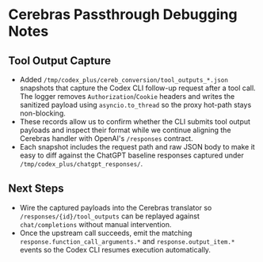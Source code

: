 # Cerebras Passthrough Debugging Notes

## Tool Output Capture

- Added `/tmp/codex_plus/cereb_conversion/tool_outputs_*.json` snapshots that
  capture the Codex CLI follow-up request after a tool call.  The logger removes
  `Authorization`/`Cookie` headers and writes the sanitized payload using
  `asyncio.to_thread` so the proxy hot-path stays non-blocking.
- These records allow us to confirm whether the CLI submits tool output payloads
  and inspect their format while we continue aligning the Cerebras handler with
  OpenAI's `/responses` contract.
- Each snapshot includes the request path and raw JSON body to make it easy to
  diff against the ChatGPT baseline responses captured under
  `/tmp/codex_plus/chatgpt_responses/`.

## Next Steps

- Wire the captured payloads into the Cerebras translator so `/responses/{id}/tool_outputs`
  can be replayed against `chat/completions` without manual intervention.
- Once the upstream call succeeds, emit the matching
  `response.function_call_arguments.*` and `response.output_item.*` events so the
  Codex CLI resumes execution automatically.
